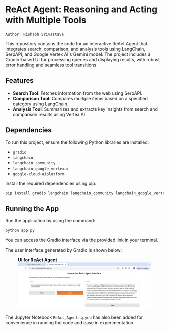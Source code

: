 # ReAct Agent: Reasoning and Acting with Multiple Tools

`Author: Rishabh Srivastava`

This repository contains the code for an interactive ReAct Agent that integrates search, comparison, and analysis tools using LangChain, SerpAPI, and Google Vertex AI's Gemini model. The project includes a Gradio-based UI for processing queries and displaying results, with robust error handling and seamless tool transitions.

## Features
- **Search Tool**: Fetches information from the web using SerpAPI.
- **Comparison Tool**: Compares multiple items based on a specified category using LangChain.
- **Analysis Tool**: Summarizes and extracts key insights from search and comparison results using Vertex AI.

## Dependencies
To run this project, ensure the following Python libraries are installed:
- `gradio`
- `langchain`
- `langchain_community`
- `langchain_google_vertexai`
- `google-cloud-aiplatform`

Install the required dependencies using pip:
```bash
pip install gradio langchain langchain_community langchain_google_vertexai google-cloud-aiplatform
```

## Running the App
Run the application by using the command:
```bash
python app.py
```

You can access the Gradio interface via the provided link in your terminal.

The user interface generated by Gradio is shown below:
<figure>
    <figcaption><b>UI for ReAct Agent</b></figcaption>
    <img src="assets/ui.png"
         alt="UI for ReAct Agent">
</figure>

The Jupyter Notebook `ReAct_Agent.ipynb` has also been added for convenience in running the code and ease in experimentation.

